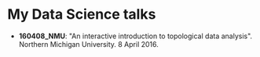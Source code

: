 # My Data Science talks

- **160408_NMU**: "An interactive introduction to topological data analysis". Northern Michigan University. 8 April 2016.


